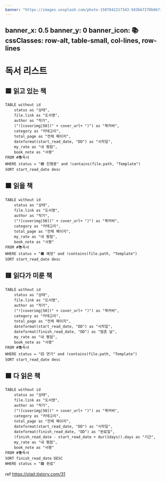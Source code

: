 ```yaml
---
banner: "https://images.unsplash.com/photo-1507842217343-583bb7270b66?ixlib=rb-1.2.1&ixid=MnwxMjA3fDB8MHxwaG90by1wYWdlfHx8fGVufDB8fHx8&auto=format&fit=crop&w=2790&q=80"
---
```

banner_x: 0.5
banner_y: 0
banner_icon: 📚
cssClasses: row-alt, table-small, col-lines, row-lines
---
# 독서 리스트

## 🟦 읽고 있는 책
```dataview
TABLE without id
	status as "상태",
	file.link as "도서명",
	author as "작가",
	("![coverimg|50](" + cover_url+ ")") as "북커버",
	category as "카테고리",
	total_page as "전체 페이지", 
	dateformat(start_read_date, "DD") as "시작일",
	my_rate as "내 평점",
	book_note as "서평"
FROM #📚독서
WHERE status = "🟦 진행중" and !contains(file.path, "Template")
SORT start_read_date desc

```


## 🟧 읽을 책
```dataview
TABLE without id
	status as "상태",
	file.link as "도서명",
	author as "작가",
	("![coverimg|50](" + cover_url+ ")") as "북커버",
	category as "카테고리",
	total_page as "전체 페이지",
	my_rate as "내 평점",
	book_note as "서평"
FROM #📚독서
WHERE status = "🟧 예정" and !contains(file.path, "Template")
SORT start_read_date desc

```

## 🟨 읽다가 미룬 책

```dataview
TABLE without id
	status as "상태",
	file.link as "도서명",
	author as "작가",
	("![coverimg|50](" + cover_url+ ")") as "북커버",
	category as "카테고리",
	total_page as "전체 페이지", 
	dateformat(start_read_date, "DD") as "시작일",
	dateformat(finish_read_date, "DD") as "멈춘 날",
	my_rate as "내 평점",
	book_note as "서평"
FROM #📚독서
WHERE status = "🟨 연기" and !contains(file.path, "Template")
SORT start_read_date desc

```



## 🟩 다 읽은 책
```dataview
TABLE without id
	status as "상태",
	file.link as "도서명",
	author as "작가",
	("![coverimg|50](" + cover_url+ ")") as "북커버",
	category as "카테고리",
	total_page as "전체 페이지", 
	dateformat(start_read_date, "DD") as "시작일",
	dateformat(finish_read_date, "DD") as "완료일",
	(finish_read_date - start_read_date + dur(1days)).days as "기간",
	my_rate as "내 평점",
	book_note as "서평"
FROM #📚독서
SORT finish_read_date DESC
WHERE status = "🟩 완료"
```


ref https://olait.tistory.com/31